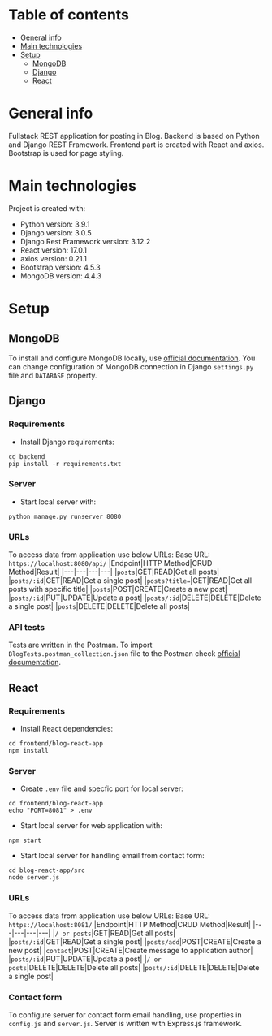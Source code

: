 # Table of contents
* [General info](#general-info)
* [Main technologies](#main-technologies)
* [Setup](#setup)
    - [MongoDB](#mongodb)
    - [Django](#django)
    - [React](#react)

# General info
Fullstack REST application for posting in Blog. Backend is based on Python and Django REST Framework. Frontend part is created with React and axios. Bootstrap is used for page styling.

# Main technologies
Project is created with:
* Python version: 3.9.1
* Django version: 3.0.5
* Django Rest Framework version: 3.12.2
* React version: 17.0.1
* axios version: 0.21.1
* Bootstrap version: 4.5.3
* MongoDB version: 4.4.3

# Setup
## MongoDB 
To install and configure MongoDB locally, use [official documentation](https://docs.mongodb.com/manual/installation/).
You can change configuration of MongoDB connection in Django `settings.py` file and `DATABASE` property.

## Django
### Requirements
- Install Django requirements:
```
cd backend
pip install -r requirements.txt
```
### Server
- Start local server with:
```
python manage.py runserver 8080
```
### URLs
To access data from application use below URLs:
Base URL: `https://localhost:8080/api/`
|Endpoint|HTTP Method|CRUD Method|Result|
|---|---|---|---|
|`posts`|GET|READ|Get all posts|
|`posts/:id`|GET|READ|Get a single post|
|`posts?title=`|GET|READ|Get all posts with specific title|
|`posts`|POST|CREATE|Create a new post|
|`posts/:id`|PUT|UPDATE|Update a post|
|`posts/:id`|DELETE|DELETE|Delete a single post|
|`posts`|DELETE|DELETE|Delete all posts|
### API tests
Tests are written in the Postman. To import `BlogTests.postman_collection.json` file to the Postman check [official documentation](https://learning.postman.com/docs/getting-started/importing-and-exporting-data/).

## React 
### Requirements
- Install React dependencies:
```
cd frontend/blog-react-app
npm install
```
### Server
- Create `.env` file and specfic port for local server:
```
cd frontend/blog-react-app
echo "PORT=8081" > .env
```
- Start local server for web application with:
```
npm start
```
- Start local server for handling email from contact form:
```
cd blog-react-app/src
node server.js
```
### URLs
To access data from application use below URLs:
Base URL: `https://localhost:8081/`
|Endpoint|HTTP Method|CRUD Method|Result|
|---|---|---|---|
|`/ or posts`|GET|READ|Get all posts|
|`posts/:id`|GET|READ|Get a single post|
|`posts/add`|POST|CREATE|Create a new post|
|`contact`|POST|CREATE|Create message to application author|
|`posts/:id`|PUT|UPDATE|Update a post|
|`/ or posts`|DELETE|DELETE|Delete all posts|
|`posts/:id`|DELETE|DELETE|Delete a single post|
### Contact form
To configure server for contact form email handling, use properties in `config.js` and `server.js`. Server is written with Express.js framework.
